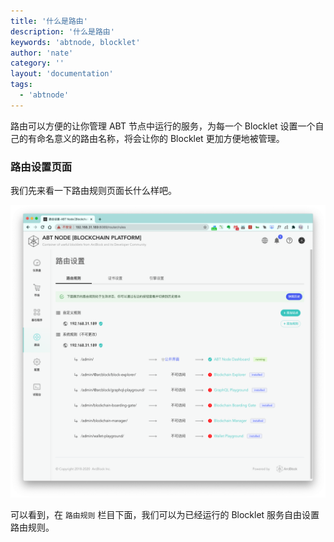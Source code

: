 ```yaml
---
title: '什么是路由'
description: '什么是路由'
keywords: 'abtnode, blocklet'
author: 'nate'
category: ''
layout: 'documentation'
tags:
  - 'abtnode'
---
```


路由可以方便的让你管理 ABT 节点中运行的服务，为每一个 Blocklet 设置一个自己的有命名意义的路由名称，将会让你的 Blocklet 更加方便地被管理。

### 路由设置页面

我们先来看一下路由规则页面长什么样吧。

![router-settings-zh](./images/router-settings-zh.png)

可以看到，在 `路由规则` 栏目下面，我们可以为已经运行的 Blocklet 服务自由设置路由规则。
